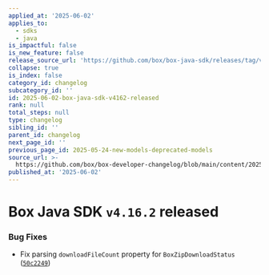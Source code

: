 ```yaml
---
applied_at: '2025-06-02'
applies_to:
  - sdks
  - java
is_impactful: false
is_new_feature: false
release_source_url: 'https://github.com/box/box-java-sdk/releases/tag/v4.16.2'
collapse: true
is_index: false
category_id: changelog
subcategory_id: ''
id: 2025-06-02-box-java-sdk-v4162-released
rank: null
total_steps: null
type: changelog
sibling_id: ''
parent_id: changelog
next_page_id: ''
previous_page_id: 2025-05-24-new-models-deprecated-models
source_url: >-
  https://github.com/box/box-developer-changelog/blob/main/content/2025/06-02-box-java-sdk-v4162-released.md
published_at: '2025-06-02'
---
```

# Box Java SDK `v4.16.2` released

### Bug Fixes

* Fix parsing `downloadFileCount` property for `BoxZipDownloadStatus` ([`50c2249`][1])

[1]: https://github.com/box/box-java-sdk/commit/50c2249ff5e0f0d1fdc99c9ff8786e9c134e58eb